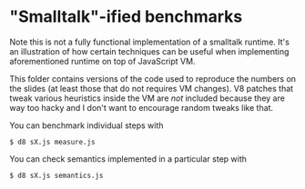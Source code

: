 # "Smalltalk"-ified benchmarks

Note this is not a fully functional implementation of a smalltalk runtime. It's an illustration of how certain techniques can be useful when implementing aforementioned runtime on top of JavaScript VM.

This folder contains versions of the code used to reproduce the numbers on the slides (at least those that do not requires VM changes). V8 patches that tweak various heuristics inside the VM are *not* included because they are way too hacky and I don't want to encourage random tweaks like that.

You can benchmark individual steps with 

    $ d8 sX.js measure.js

You can check semantics implemented in a particular step with

    $ d8 sX.js semantics.js


